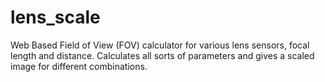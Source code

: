 # lens_scale
Web Based Field of View (FOV) calculator for various lens sensors, focal length and distance. 
Calculates all sorts of parameters and gives a scaled image for different combinations. 

